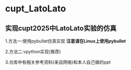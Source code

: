 # cupt_LatoLato
## 实现cupt2025中LatoLato实验的仿真
1.方法一:使用pybullet仿真实现 **注意请在Linux上使用pybullet**

2.方法二:vpython实现(推荐)

3.仓库中有相关参考资料(来自网络)和本人自己做的ppt

